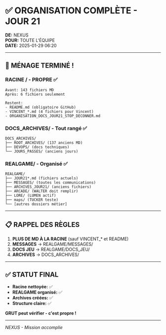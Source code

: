 # ✅ ORGANISATION COMPLÈTE - JOUR 21

**DE:** NEXUS  
**POUR:** TOUTE L'ÉQUIPE  
**DATE:** 2025-01-29 06:20  

---

## 🧹 MÉNAGE TERMINÉ !

### **RACINE /** - PROPRE ✅
```
Avant: 143 fichiers MD
Après: 6 fichiers seulement

Restent:
- README.md (obligatoire GitHub)
- VINCENT_*.md (4 fichiers pour Vincent)
- ORGANISATION_DOCS_JOUR21_STOP_DECONNER.md
```

### **DOCS_ARCHIVES/** - Tout rangé ✅
```
DOCS_ARCHIVES/
├── ROOT_ARCHIVES/ (137 anciens MD)
├── DEVOPS/ (docs techniques)
└── JOURS_PASSES/ (anciens jours)
```

### **REALGAME/** - Organisé ✅
```
REALGAME/
├── JOUR21*.md (fichiers actuels)
├── MESSAGES/ (toutes les communications)
├── ARCHIVES_JOUR21/ (anciens fichiers)
├── ARCADE/ (WALTER doit remplir)
├── LORE/ (LUMEN actif)
├── maps/ (TUCKER teste)
└── [autres dossiers métier]
```

---

## 📋 RAPPEL DES RÈGLES

1. **PLUS DE MD À LA RACINE** (sauf VINCENT_* et README)
2. **MESSAGES** → REALGAME/MESSAGES/
3. **DOCS JEU** → REALGAME/DOCS_JEU/
4. **ARCHIVES** → DOCS_ARCHIVES/

---

## ✅ STATUT FINAL

- **Racine nettoyée:** ✅
- **REALGAME organisé:** ✅
- **Archives créées:** ✅
- **Structure claire:** ✅

**GRUT peut vérifier - c'est propre !**

---

*NEXUS - Mission accomplie*